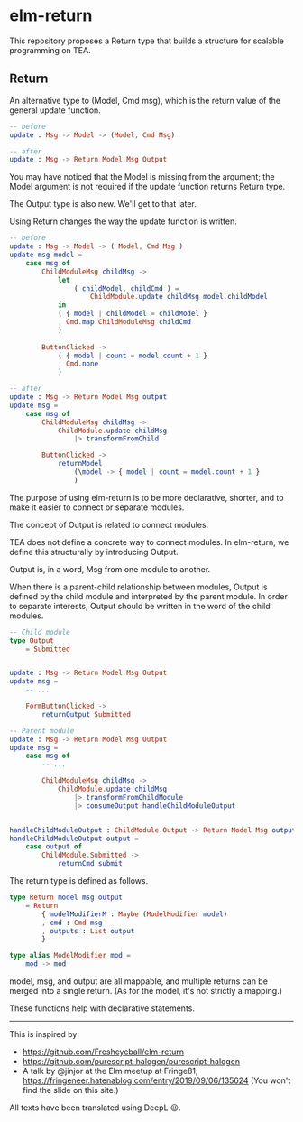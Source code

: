 # elm-return

This repository proposes a Return type that builds a structure for scalable programming on TEA.

## Return

An alternative type to (Model, Cmd msg), which is the return value of the general update function.

```elm
-- before
update : Msg -> Model -> (Model, Cmd Msg)

-- after
update : Msg -> Return Model Msg Output
```

You may have noticed that the Model is missing from the argument; the Model argument is not required if the update function returns Return type.

The Output type is also new. We'll get to that later.

Using Return changes the way the update function is written.

```elm
-- before
update : Msg -> Model -> ( Model, Cmd Msg )
update msg model =
    case msg of
        ChildModuleMsg childMsg ->
            let
                ( childModel, childCmd ) =
                    ChildModule.update childMsg model.childModel
            in
            ( { model | childModel = childModel }
            , Cmd.map ChildModuleMsg childCmd
            )
        
        ButtonClicked ->
            ( { model | count = model.count + 1 }
            , Cmd.none
            )

-- after
update : Msg -> Return Model Msg output
update msg =
    case msg of
        ChildModuleMsg childMsg ->
            ChildModule.update childMsg
                |> transformFromChild

        ButtonClicked ->
            returnModel
                (\model -> { model | count = model.count + 1 }
                )
```

The purpose of using elm-return is to be more declarative, shorter, and to make it easier to connect or separate modules.

The concept of Output is related to connect modules.

TEA does not define a concrete way to connect modules.
In elm-return, we define this structurally by introducing Output.

Output is, in a word, Msg from one module to another.

When there is a parent-child relationship between modules, Output is defined by the child module and interpreted by the parent module.
In order to separate interests, Output should be written in the word of the child modules.
```elm
-- Child module
type Output
    = Submitted


update : Msg -> Return Model Msg Output
update msg =
    -- ...

    FormButtonClicked ->
        returnOutput Submitted
```

```elm
-- Parent module
update : Msg -> Return Model Msg Output
update msg =
    case msg of
        -- ...

        ChildModuleMsg childMsg ->
            ChildModule.update childMsg
                |> transformFromChildModule
                |> consumeOutput handleChildModuleOutput


handleChildModuleOutput : ChildModule.Output -> Return Model Msg output
handleChildModuleOutput output =
    case output of
        ChildModule.Submitted ->
            returnCmd submit
```

The return type is defined as follows.

```elm
type Return model msg output
    = Return
        { modelModifierM : Maybe (ModelModifier model)
        , cmd : Cmd msg
        , outputs : List output
        }

type alias ModelModifier mod =
    mod -> mod
```

model, msg, and output are all mappable, and multiple returns can be merged into a single return. (As for the model, it's not strictly a mapping.)

These functions help with declarative statements.

---

This is inspired by:
  - https://github.com/Fresheyeball/elm-return
  - https://github.com/purescript-halogen/purescript-halogen
  - A talk by @jinjor at the Elm meetup at Fringe81; https://fringeneer.hatenablog.com/entry/2019/09/06/135624 (You won't find the slide on this site.)

All texts have been translated using DeepL 😉.
